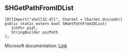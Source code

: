 ## SHGetPathFromIDList

```
[DllImport("shell32.dll", CharSet = CharSet.Unicode)]
public static extern bool SHGetPathFromIDList(
   IntPtr pidl,
   StringBuilder pszPath
);
```

Microsoft documentation: [Link](https://docs.microsoft.com/en-us/windows/win32/api/shlobj_core/nf-shlobj_core-shgetpathfromidlistw)
